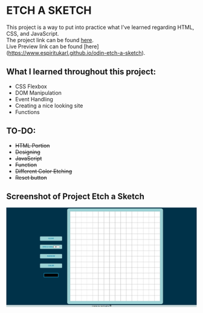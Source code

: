 # ETCH A SKETCH  
This project is a way to put into practice what I've learned regarding HTML, CSS, and JavaScript.  
The project link can be found [here](https://www.theodinproject.com/paths/foundations/courses/foundations/lessons/etch-a-sketch-project).  
Live Preview link can be found [here] (https://www.espiritukarl.github.io/odin-etch-a-sketch).
  
## What I learned throughout this project:
- CSS Flexbox
- DOM Manipulation
- Event Handling
- Creating a nice looking site  
- Functions
  
## TO-DO:  
- ~~HTML Portion~~
- ~~Designing~~
- ~~JavaScript~~
- ~~Function~~
- ~~Different Color Etching~~
- ~~Reset button~~

## Screenshot of Project Etch a Sketch
![Screenshot](https://github.com/espiritukarl/odin-etch-a-sketch/blob/main/ksnip_20220214-165556.png)